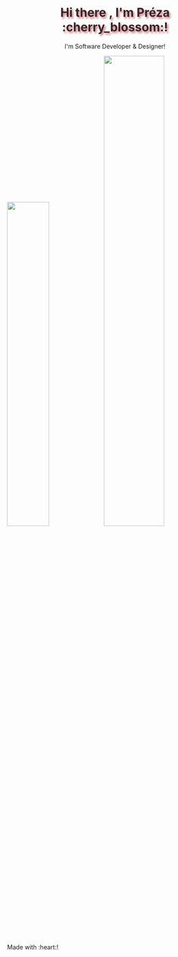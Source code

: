 <div align="center">
<h1 align="center" style="color:#2B2A29;text-shadow: 3px 4px 4px rgba(205, 50, 70, 0.7);"> Hi there , I'm Préza :cherry_blossom:!</h1>
 <p align="center">I'm Software Developer & Designer!</p>
 </div>
 
<div>
  <img width="44%" alt="" src="https://github-readme-stats.vercel.app/api?username=SakuraPreza&show_icons=true&bg_color=2B2A29&icon_color=EF7F1A&text_color=FFF&title_color=EF7F1A"/>
  <img width="53%" alt="" src="https://github-readme-stats.vercel.app/api/top-langs/?username=SakuraPreza&layout=compact&bg_color=2B2A29&text_color=FFF&title_color=EF7F1A"/>
</div>
Made with :heart:! 

<!--
**SakuraPreza/SakuraPreza** is a ✨ _special_ ✨ repository because its `README.md` (this file) appears on your GitHub profile.

Here are some ideas to get you started:

- 🔭 I’m currently working on ...
- 🌱 I’m currently learning ...
- 👯 I’m looking to collaborate on ...
- 🤔 I’m looking for help with ...
- 💬 Ask me about ...
- 📫 How to reach me: ...
- 😄 Pronouns: ...
- ⚡ Fun fact: ...
-->
